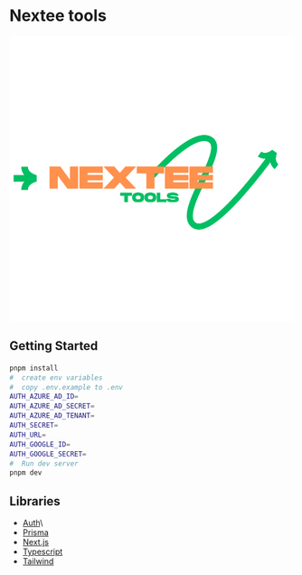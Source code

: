 # Nextee tools

![nextee](https://github.com/mitch1009/nextee/blob/main/public/logo.svg?raw=true)
## Getting Started

```bash
pnpm install
#  create env variables
#  copy .env.example to .env
AUTH_AZURE_AD_ID=
AUTH_AZURE_AD_SECRET=
AUTH_AZURE_AD_TENANT=
AUTH_SECRET=
AUTH_URL=
AUTH_GOOGLE_ID=
AUTH_GOOGLE_SECRET=
#  Run dev server
pnpm dev
```
## Libraries

- [Auth](https://github.com/nextauthjs/next-auth)\
- [Prisma](https://github.com/prisma/prisma)
- [Next.js](https://nextjs.org)
- [Typescript](https://www.typescriptlang.org)
- [Tailwind](https://tailwindcss.com)
